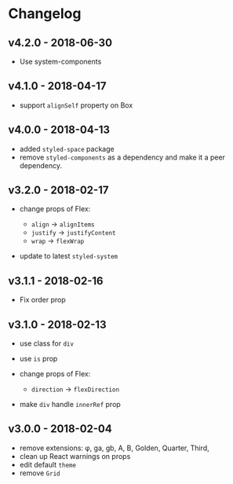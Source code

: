 # Changelog

## v4.2.0 - 2018-06-30

- Use system-components

## v4.1.0 - 2018-04-17

- support `alignSelf` property on Box

## v4.0.0 - 2018-04-13

- added `styled-space` package
- remove `styled-components` as a dependency and make it a peer dependency.

## v3.2.0 - 2018-02-17

- change props of Flex:
  - `align` -> `alignItems`
  - `justify` -> `justifyContent`
  - `wrap` -> `flexWrap`

- update to latest `styled-system`

## v3.1.1 - 2018-02-16

- Fix order prop

## v3.1.0 - 2018-02-13

- use class for `div`
- use `is` prop
- change props of Flex:
  - `direction` -> `flexDirection`

- make `div` handle `innerRef` prop

## v3.0.0 - 2018-02-04

- remove extensions: φ, ga, gb, A, B, Golden, Quarter, Third,
- clean up React warnings on props
- edit default `theme`
- remove `Grid`
